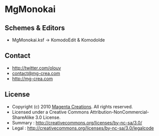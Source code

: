 # MgMonokai #

## Schemes & Editors

* MgMonokai.ksf	-> KomodoEdit & KomodoIde

## Contact ##

* <http://twitter.com/olouv>
* [contact@mg-crea.com](mailto:contact@mg-crea.com)
* <http://mg-crea.com>

## License ##

* Copyright (c) 2010 [Magenta Creations](http://mg-crea.com). All rights reserved.
* Licensed under a Creative Commons Attribution-NonCommercial-ShareAlike 3.0 License.
*  Summary : <http://creativecommons.org/licenses/by-nc-sa/3.0/>
*  Legal : <http://creativecommons.org/licenses/by-nc-sa/3.0/legalcode>